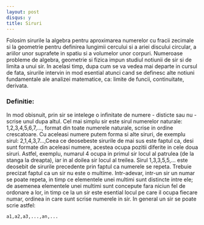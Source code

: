 ```yaml
---
layout: post
disqus: y
title: Siruri
---
```


Folosim sirurile la algebra pentru aproximarea numerelor cu fracii zecimale si la geometrie pentru definirea lungimii cercului si a ariei discului circular, a ariilor unor suprafete in spatiu si a volumelor unor corpuri. Numeroase probleme de algebra, geometrie si fizica impun studiul notiunii de sir si de limita a unui sir. In acelasi timp, dupa cum se va vedea mai departe in cursul de fata, sirurile intervin in mod esential atunci cand se definesc alte notiuni fundamentale ale analizei matematice, ca: limite de funcii, continuitate, derivata.

### Definitie:

In mod obisnuit, prin sir se intelege o infinitate de numere - disticte sau nu - scrise unul dupa altul.
Cel mai simplu sir este sirul numerelor naturale:
1,2,3,4,5,6,7,..., format din toate numerele naturale, scrise in ordine crescatoare. Cu aceleasi numere putem forma si alte siruri, de exemplu sirul:
2,1,4,3,7...,Ceea ce deosebeste sirurile de mai sus este faptul ca, desi sunt formate din aceleasi numere, acestea ocupa pozitii diferite in cele doua siruri. Astfel, exemplu, numarul 4 ocupa in primul sir locul al patrulea (de la stanga la dreapta), iar in al doilea sir locul al treilea. Sirul 1,3,3,5,5,... este deosebit de sirurile precedente prin faptul ca numerele se repeta. Trebuie precizat faptul ca un sir nu este o multime. Intr-adevar, intr-un sir un numar se poate repeta, in timp ce elementele unei multimi sunt distincte intre ele; de asemenea elementele unei multimi sunt concepute fara niciun fel de ordonare a lor, in timp ce la un sir este esential locul pe care il ocupa fiecare numar, ordinea in care sunt scrise numerele in sir. In general un sir se poate scrie astfel:

```
a1,a2,a3,...,an,...
```
